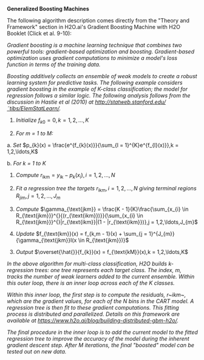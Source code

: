 **Generalized Boosting Machines**

The following algorithm description comes directly from the \"Theory and
Framework\" section in H2O.ai\'s Gradient Boosting Machine with H2O
Booklet (Click et al. 9-10):

*Gradient boosting is a machine learning technique that combines two
powerful tools: gradient-based optimization and boosting. Gradient-based
optimization uses gradient computations to minimize a model\'s loss
function in terms of the training data.*

*Boosting additively collects an ensemble of weak models to create a
robust learning system for predictive tasks. The following example
considers gradient boosting in the example of K-class classification;
the model for regression follows a similar logic. The following analysis
follows from the discussion in Hastie et al (2010) at
http://statweb.stanford.edu/˜tibs/ElemStatLearn/.*

1.  *Initialize* $f_{k0} = 0,k = 1,2,\ldots,K$

2.  *For m = 1 to M:*

<!-- -->

a.  *Set*
    $p_{k}(x) = \frac{e^{f_{k}(x)}}{\sum_{l = 1}^{K}e^{f_{l}(x)}},k = 1,2,\ldots,K$

b.  *For k = 1 to K*

<!-- -->

1.  *Compute*
    $r_{\text{ikm}} = y_{\text{ik}} - p_{k}(x_{i}),i = 1,2,\ldots,N$

2.  *Fit a regression tree the targets*
    $r_{\text{ikm}},i = 1,2,\ldots,N$ *giving terminal regions*
    $R_{\text{jim}},j = 1,2,\ldots,J_{m}$

3.  *Compute*
    $\gamma_{\text{jkm}} = \frac{K - 1}{K}\frac{\sum_{x_{i} \in R_{\text{jkm}}}^{}{(r_{\text{ikm}})}}{\sum_{x_{i} \in R_{\text{jkm}}}^{}|r_{\text{ikm}}|(1 - |r_{\text{ikm}})},j = 1,2,\ldots,J_{m}$

4.  *Update*
    $f_{\text{km}}(x) = f_{k,m - 1}(x) + \sum_{j = 1}^{J_{m}}{\gamma_{\text{jkm}}I(x \in R_{\text{jkm}})}$

<!-- -->

3.  *Output*
    $\overset{\hat{}}{f_{k}}(x) = f_{\text{kM}}(x),k = 1,2,\ldots,K$

*In the above algorithm for multi-class classification, H2O builds
k-regression trees: one tree represents each target class. The index, m,
tracks the number of weak learners added to the current ensemble. Within
this outer loop, there is an inner loop across each of the K classes.*

*Within this inner loop, the first step is to compute the residuals,
r~ikm~, which are the gradient values, for each of the N bins in the
CART model. A regression tree is then fit to these gradient
computations. This fitting process is distributed and parallelized.
Details on this framework are available at
https://www.h2o.ai/blog/building-distributed-gbm-h2o/.*

*The final procedure in the inner loop is to add the current model to
the fitted regression tree to improve the accuracy of the model during
the inherent gradient descent step. After M iterations, the final
\"boosted\" model can be tested out on new data.*
